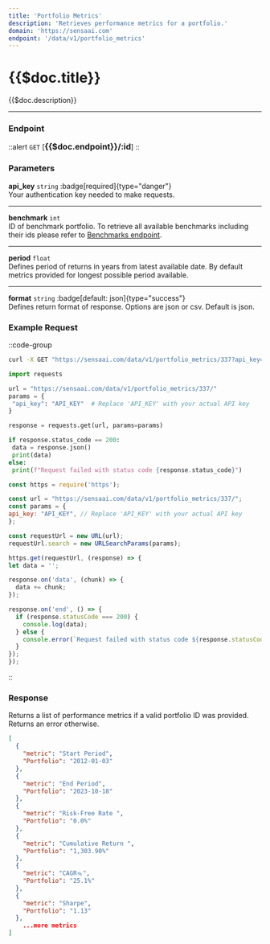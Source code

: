 ```yaml
---
title: 'Portfolio Metrics'
description: 'Retrieves performance metrics for a portfolio.'
domain: 'https://sensaai.com'
endpoint: '/data/v1/portfolio_metrics'
---
```


# {{$doc.title}}

{{$doc.description}}

---

### Endpoint

::alert
`GET` [<span style="font-size:1.15em;">**{{$doc.endpoint}}/:id**</span>]
::

### Parameters

**api_key** `string` :badge[required]{type="danger"}<br style="margin: 0.4em;">
Your authentication key needed to make requests.

---

**benchmark** `int`<br style="margin: 0.4em;">
ID of benchmark portfolio. To retrieve all available benchmarks including their ids please refer to [ Benchmarks endpoint](benchmarks).

---

**period** `float`<br style="margin: 0.4em;"> 
Defines period of returns in years from latest available date. By default metrics provided for longest possible period available.

---

**format** `string` :badge[default: json]{type="success"} <br style="margin: 0.4em;">
Defines return format of response. Options are json or csv. Default is json.

### Example Request

::code-group

  ```bash [cURL]
  curl -X GET "https://sensaai.com/data/v1/portfolio_metrics/337?api_key=API_KEY"
  ```

   ```py [Python]
 import requests

url = "https://sensaai.com/data/v1/portfolio_metrics/337/"
params = {
    "api_key": "API_KEY"  # Replace 'API_KEY' with your actual API key
}

response = requests.get(url, params=params)

if response.status_code == 200:
    data = response.json()
    print(data)
else:
    print(f"Request failed with status code {response.status_code}")
  ```
 
  ```js [JavaScript]
  const https = require('https');

const url = "https://sensaai.com/data/v1/portfolio_metrics/337/";
const params = {
  api_key: "API_KEY", // Replace 'API_KEY' with your actual API key
};

const requestUrl = new URL(url);
requestUrl.search = new URLSearchParams(params);

https.get(requestUrl, (response) => {
  let data = '';

  response.on('data', (chunk) => {
    data += chunk;
  });

  response.on('end', () => {
    if (response.statusCode === 200) {
      console.log(data);
    } else {
      console.error(`Request failed with status code ${response.statusCode}`);
    }
  });
});
  ```
::


### Response

Returns a list of performance metrics if a valid portfolio ID was provided. Returns an error otherwise.

```json
[
  {
    "metric": "Start Period",
    "Portfolio": "2012-01-03"
  },
  {
    "metric": "End Period",
    "Portfolio": "2023-10-18"
  },
  {
    "metric": "Risk-Free Rate ",
    "Portfolio": "0.0%"
  },
  {
    "metric": "Cumulative Return ",
    "Portfolio": "1,303.90%"
  },
  {
    "metric": "CAGR﹪",
    "Portfolio": "25.1%"
  },
  {
    "metric": "Sharpe",
    "Portfolio": "1.13"
  },
    ...more metrics
]
```
